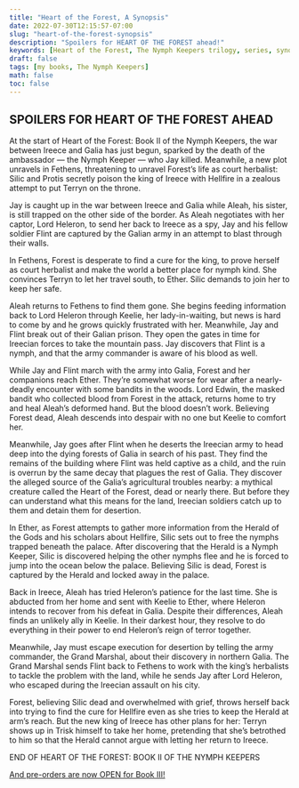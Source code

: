 ```yaml
---
title: "Heart of the Forest, A Synopsis"
date: 2022-07-30T12:15:57-07:00
slug: "heart-of-the-forest-synopsis"
description: "Spoilers for HEART OF THE FOREST ahead!"
keywords: [Heart of the Forest, The Nymph Keepers trilogy, series, synopsis, spoilers]
draft: false
tags: [my books, The Nymph Keepers]
math: false
toc: false
---
```


## SPOILERS FOR HEART OF THE FOREST AHEAD

At the start of Heart of the Forest: Book II of the Nymph Keepers, the war between Ireece and Galia has just begun, sparked by the death of the ambassador — the Nymph Keeper — who Jay killed. Meanwhile, a new plot unravels in Fethens, threatening to unravel Forest’s life as court herbalist: Silic and Protis secretly poison the king of Ireece with Hellfire in a zealous attempt to put Terryn on the throne.

Jay is caught up in the war between Ireece and Galia while Aleah, his sister, is still trapped on the other side of the border. As Aleah negotiates with her captor, Lord Heleron, to send her back to Ireece as a spy, Jay and his fellow soldier Flint are captured by the Galian army in an attempt to blast through their walls.

In Fethens, Forest is desperate to find a cure for the king, to prove herself as court herbalist and make the world a better place for nymph kind. She convinces Terryn to let her travel south, to Ether. Silic demands to join her to keep her safe.

Aleah returns to Fethens to find them gone. She begins feeding information back to Lord Heleron through Keelie, her lady-in-waiting, but news is hard to come by and he grows quickly frustrated with her. Meanwhile, Jay and Flint break out of their Galian prison. They open the gates in time for Ireecian forces to take the mountain pass. Jay discovers that Flint is a nymph, and that the army commander is aware of his blood as well.

While Jay and Flint march with the army into Galia, Forest and her companions reach Ether. They’re somewhat worse for wear after a nearly-deadly encounter with some bandits in the woods. Lord Edwin, the masked bandit who collected blood from Forest in the attack, returns home to try and heal Aleah’s deformed hand. But the blood doesn’t work. Believing Forest dead, Aleah descends into despair with no one but Keelie to comfort her.

Meanwhile, Jay goes after Flint when he deserts the Ireecian army to head deep into the dying forests of Galia in search of his past. They find the remains of the building where Flint was held captive as a child, and the ruin is overrun by the same decay that plagues the rest of Galia. They discover the alleged source of the Galia’s agricultural troubles nearby: a mythical creature called the Heart of the Forest, dead or nearly there. But before they can understand what this means for the land, Ireecian soldiers catch up to them and detain them for desertion.

In Ether, as Forest attempts to gather more information from the Herald of the Gods and his scholars about Hellfire, Silic sets out to free the nymphs trapped beneath the palace. After discovering that the Herald is a Nymph Keeper, Silic is discovered helping the other nymphs flee and he is forced to jump into the ocean below the palace. Believing Silic is dead, Forest is captured by the Herald and locked away in the palace.

Back in Ireece, Aleah has tried Heleron’s patience for the last time. She is abducted from her home and sent with Keelie to Ether, where Heleron intends to recover from his defeat in Galia. Despite their differences, Aleah finds an unlikely ally in Keelie. In their darkest hour, they resolve to do everything in their power to end Heleron’s reign of terror together.

Meanwhile, Jay must escape execution for desertion by telling the army commander, the Grand Marshal, about their discovery in northern Galia. The Grand Marshal sends Flint back to Fethens to work with the king’s herbalists to tackle the problem with the land, while he sends Jay after Lord Heleron, who escaped during the Ireecian assault on his city.

Forest, believing Silic dead and overwhelmed with grief, throws herself back into trying to find the cure for Hellfire even as she tries to keep the Herald at arm’s reach. But the new king of Ireece has other plans for her: Terryn shows up in Trisk himself to take her home, pretending that she’s betrothed to him so that the Herald cannot argue with letting her return to Ireece.

END OF HEART OF THE FOREST: BOOK II OF THE NYMPH KEEPERS

[And pre-orders are now OPEN for Book III!](https://books2read.com/queenofthenymphs)